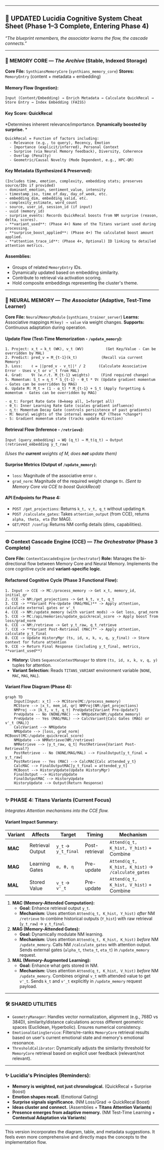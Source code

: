 
---
## 📄 **UPDATED Lucidia Cognitive System Cheat Sheet (Phase 1–3 Complete, Entering Phase 4)**
*“The blueprint remembers, the associator learns the flow, the cascade connects.”*

---

### 🔸 **MEMORY CORE — *The Archive* (Stable, Indexed Storage)**

**Core File:** `SynthiansMemoryCore` (`synthians_memory_core`)
**Stores:** `MemoryEntry` (content + metadata + embedding)

#### Memory Flow (Ingestion):
```text
Input (Content/Embedding) → Enrich Metadata → Calculate QuickRecal → Store Entry → Index Embedding (FAISS)
```

#### Key Score: QuickRecal
*Determines inherent relevance/importance. **Dynamically boosted by surprise.** *
```text
QuickRecal = Function of factors including:
  - Relevance (e.g., to query), Recency, Emotion
  - Importance (explicit/inferred), Personal Context
  - Surprise (via Neural Memory feedback), Diversity, Coherence
  - Overlap (Penalty)
  - Geometric/Causal Novelty (Mode Dependent, e.g., HPC-QR)
```

#### Key Metadata (Synthesized & Preserved):
```text
(Includes time, emotion, complexity, embedding stats; preserves source/IDs if provided)
- dominant_emotion, sentiment_value, intensity
- timestamp_iso, time_of_day, day_of_week, etc.
- embedding_dim, embedding_valid, etc.
- complexity_estimate, word_count
- source, user_id, session_id (if input)
- uuid (memory_id)
- surprise_events: Records QuickRecal boosts from NM surprise (reason, delta, scores).
- **variant_used**: (Phase 4+) Name of the Titans variant used during processing.
- **surprise_boost_applied**: (Phase 4+) The calculated boost amount applied.
- **attention_trace_id**: (Phase 4+, Optional) ID linking to detailed attention metrics.
```

#### Assemblies:
- Groups of related `MemoryEntry` IDs.
- Dynamically updated based on embedding similarity.
- Contribute to retrieval via activation scoring.
- Hold composite embeddings representing the cluster's theme.

---

### 🧠 **NEURAL MEMORY — *The Associator* (Adaptive, Test-Time Learner)**

**Core File:** `NeuralMemoryModule` (`synthians_trainer_server`)
**Learns:** Associative mappings `M(key) → value` via weight changes.
**Supports:** Continuous adaptation during operation.

#### Update Flow (Test-Time Memorization - `/update_memory`):
```text
1. Project: x_t → k_t (WK), v_t (WV)          (Get Key/Value - Can be overridden by MAL)
2. Predict: pred_v = M_{t-1}(k_t)           (Recall via current Memory)
3. Loss:    ℓ = ||pred_v - v_t||² / 2      (Calculate Associative Error - Uses v_t or v'_t from MAL)
4. Grad:    ∇ℓ (w.r.t. M_{t-1} weights)     (Find required change)
5. Momentum: S_t = η_t * S_{t-1} - θ_t * ∇ℓ (Update gradient momentum - Gates can be overridden by MAG)
6. Update M: M_t = (1 - α_t) * M_{t-1} + S_t (Apply forgetting & momentum - Gates can be overridden by MAG)
```
```text
- α_t: Forget Rate Gate (0=keep all, 1=forget all)
- θ_t: Inner Learning Rate Gate (scales gradient influence)
- η_t: Momentum Decay Gate (controls persistence of past gradients)
- M: Neural weights of the internal memory MLP (These *change*)
- S: Gradient momentum state (tracks update direction)
```

#### Retrieval Flow (Inference - `/retrieve`):
```text
Input (query_embedding) → WQ (q_t) → M_t(q_t) → Output (retrieved_embedding y_t_raw)
```
*(Uses the **current** weights of M, does **not** update them)*

#### Surprise Metrics (Output of `/update_memory`):
- `loss`: Magnitude of the associative error `ℓ`.
- `grad_norm`: Magnitude of the required weight change `∇ℓ`.
*(Sent to Memory Core via CCE to boost QuickRecal)*

#### API Endpoints for Phase 4:
-   `POST /get_projections`: Returns `k_t, v_t, q_t` without updating `M`.
-   `POST /calculate_gates`: Takes `attention_output` (from CCE), returns `alpha, theta, eta` (for MAG).
-   `GET/POST /config`: Returns NM config details (dims, capabilities).

---

### ⚙️ **Context Cascade Engine (CCE) — *The Orchestrator* (Phase 3 Complete)**

**Core File:** `ContextCascadeEngine` (`orchestrator`)
**Role:** Manages the bi-directional flow between Memory Core and Neural Memory. Implements the core cognitive cycle and **variant-specific logic**.

#### Refactored Cognitive Cycle (Phase 3 Functional Flow):
```text
1. Input -> CCE -> MC:/process_memory -> Get x_t, memory_id, initial_qr
2. CCE -> NM:/get_projections -> Get k_t, v_t, q_t
3. CCE -> **Variant Pre-Update (MAG/MAL)** -> Apply attention, calculate external gates or v'_t
4. CCE -> NM:/update_memory (with variant mods) -> Get loss, grad_norm
5. CCE -> MC:/api/memories/update_quickrecal_score -> Apply boost from loss/grad_norm
6. CCE -> NM:/retrieve -> Get y_t_raw, q_t_retrieve
7. CCE -> **Variant Post-Retrieval (MAC)** -> Apply attention, calculate y_t_final
8. CCE -> Update HistoryMgr (ts, id, x, k, v, q, y_final) -> Store context for future attention
9. CCE -> Return Final Response (including y_t_final, metrics, **variant_used**)
```
-   **History:** Uses `SequenceContextManager` to store `(ts, id, x, k, v, q, y)` tuples for attention.
-   **Variant Selection:** Reads `TITANS_VARIANT` environment variable (`NONE`, `MAC`, `MAG`, `MAL`).

#### **Variant Flow Diagram (Phase 4):**
```mermaid
graph TD
    Input[Input: x_t] --> MCStore(MC:/process_memory)
    MCStore --> |x_t, mem_id, qr| NMProj(NM:/get_projections)
    NMProj --> |k_t, v_t, q_t| PreUpdate{Variant Pre-Update?}
    PreUpdate -- No (NONE/MAC) --> NMUpdate(NM:/update_memory)
    PreUpdate -- Yes (MAG/MAL) --> CalcVariant{Calc Gates (MAG) or v'_t (MAL)}
    CalcVariant --> NMUpdate
    NMUpdate --> |loss, grad_norm| MCBoost(MC:/update_quickrecal_score)
    NMUpdate --> NMRetrieve(NM:/retrieve)
    NMRetrieve --> |y_t_raw, q_t| PostRetrieve{Variant Post-Retrieval?}
    PostRetrieve -- No (NONE/MAG/MAL) --> FinalOutput[y_t_final = y_t_raw]
    PostRetrieve -- Yes (MAC) --> CalcMAC{Calc attended_y_t}
    CalcMAC --> FinalOutputMAC[y_t_final = attended_y_t]
    MCBoost --> HistoryUpdate(Update HistoryMgr)
    FinalOutput --> HistoryUpdate
    FinalOutputMAC --> HistoryUpdate
    HistoryUpdate --> Output(Return Response)
```

---

### ✨ **PHASE 4: Titans Variants (Current Focus)**

*Integrates Attention mechanisms into the CCE flow.*

#### **Variant Impact Summary:**

| Variant | Affects | Target | Timing | Mechanism |
|--------|---------|--------|--------|-----------|
| **MAC** | Retrieval Output | `y_t` → `y_t_final` | Post-retrieval | `Attend(q_t, K_hist, Y_hist)` + Combine |
| **MAG** | Learning Gates | `α, θ, η` | Pre-update | `Attend(q_t, K_hist, K_hist)` -> `/calculate_gates` |
| **MAL** | Stored Value | `v_t` → `v'_t` | Pre-update | `Attend(q_t, K_hist, V_hist)` + Combine |

1.  **MAC (Memory-Attended Computation):**
    *   **Goal:** Enhance retrieval output `y_t`.
    *   **Mechanism:** Uses attention `Attend(q_t, K_hist, Y_hist)` *after* NM `/retrieve` to combine historical outputs (`Y_hist`) with raw retrieval (`y_t_raw`) -> `y_t_final`.
2.  **MAG (Memory-Attended Gates):**
    *   **Goal:** Dynamically modulate NM learning.
    *   **Mechanism:** Uses attention `Attend(q_t, K_hist, K_hist)` *before* NM `/update_memory`. Calls NM `/calculate_gates` with attention output. Sends external gates (`alpha_t`, `theta_t`, `eta_t`) in `/update_memory` request.
3.  **MAL (Memory-Augmented Learning):**
    *   **Goal:** Enhance what gets stored in NM.
    *   **Mechanism:** Uses attention `Attend(q_t, K_hist, V_hist)` *before* NM `/update_memory`. Combines original `v_t` with attended value to get `v'_t`. Sends `k_t` and `v'_t` explicitly in `/update_memory` request payload.

---

### 🛠️ **SHARED UTILITIES**

-   `GeometryManager`: Handles vector normalization, alignment (e.g., 768D vs 384D), similarity/distance calculations across different geometric spaces (Euclidean, Hyperbolic). Ensures numerical consistency.
-   `EmotionalGatingService`: Filters/re-ranks `MemoryCore` retrieval results based on user's current emotional state and memory's emotional resonance.
-   `ThresholdCalibrator`: Dynamically adjusts the similarity threshold for `MemoryCore` retrieval based on explicit user feedback (relevant/not relevant).

---

### ✨ **Lucidia's Principles (Reminders):**

-   **Memory is weighted, not just chronological.** (QuickRecal + Surprise Boost)
-   **Emotion shapes recall.** (Emotional Gating)
-   **Surprise signals significance.** (NM Loss/Grad → QuickRecal Boost)
-   **Ideas cluster and connect.** (Assemblies + **Titans Attention Variants**)
-   **Presence emerges from adaptive memory.** (NM Test-Time Learning + **Contextual Adaptation via Variants**)

---

This version incorporates the diagram, table, and metadata suggestions. It feels even more comprehensive and directly maps the concepts to the implementation flow.

